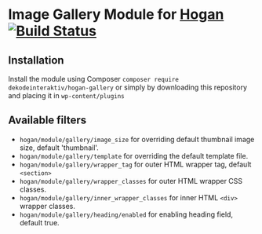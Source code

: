 # Image Gallery Module for [Hogan](https://github.com/dekodeinteraktiv/hogan-core) [![Build Status](https://travis-ci.org/DekodeInteraktiv/hogan-gallery.svg?branch=master)](https://travis-ci.org/DekodeInteraktiv/hogan-gallery)

## Installation
Install the module using Composer `composer require dekodeinteraktiv/hogan-gallery` or simply by downloading this repository and placing it in `wp-content/plugins`

## Available filters
- `hogan/module/gallery/image_size` for overriding default thumbnail image size, default 'thumbnail'.
- `hogan/module/gallery/template` for overriding the default template file.
- `hogan/module/gallery/wrapper_tag` for outer HTML wrapper tag, default `<section>`
- `hogan/module/gallery/wrapper_classes` for outer HTML wrapper CSS classes.
- `hogan/module/gallery/inner_wrapper_classes` for inner HTML `<div>` wrapper classes.
- `hogan/module/gallery/heading/enabled` for enabling heading field, default true.
